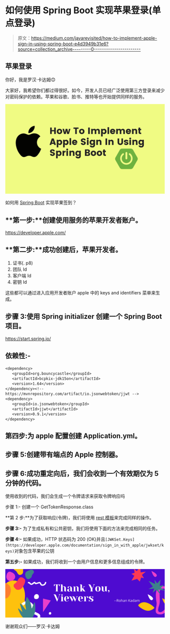 # 如何使用 Spring Boot 实现苹果登录(单点登录)

> 原文：<https://medium.com/javarevisited/how-to-implement-apple-sign-in-using-spring-boot-e4d3949b31e6?source=collection_archive---------0----------------------->

## 苹果登录

你好，我是罗汉·卡达姆😊

大家好，我希望你们都过得很好。如今，开发人员已经广泛使用第三方登录来减少对密码保护的依赖。苹果和谷歌、脸书、推特等也开始提供同样的服务。

![](img/3805a96bec3a8e10eb3a6fdcfa5b0898.png)

如何用 [Spring Boot](/javarevisited/top-10-courses-to-learn-spring-boot-in-2020-best-of-lot-6ffce88a1b6e?source=---------39------------------) 实现苹果签到？

## **第一步:**创建使用服务的苹果开发者账户。

<https://developer.apple.com/>  

## **第二步:**成功创建后，苹果开发者。

1.  证书(. p8)
2.  团队 Id
3.  客户端 Id
4.  密钥 Id

这些都可以通过进入应用开发者账户 apple 中的 keys and identifiers 菜单来生成。

## 步骤 3:使用 Spring initializer 创建一个 Spring Boot 项目。

<https://start.spring.io/>  

## 依赖性:-

```
<dependency>
   <groupId>org.bouncycastle</groupId>
   <artifactId>bcpkix-jdk15on</artifactId>
   <version>1.64</version>
</dependency><!-- https://mvnrepository.com/artifact/io.jsonwebtoken/jjwt -->
<dependency>
   <groupId>io.jsonwebtoken</groupId>
   <artifactId>jjwt</artifactId>
   <version>0.9.1</version>
</dependency>
```

## 第四步:为 apple 配置创建 Application.yml。

## 步骤 5:创建带有端点的 Apple 控制器。

## 步骤 6:成功重定向后，我们会收到一个有效期仅为 5 分钟的代码。

使用收到的代码，我们会生成一个令牌请求来获取令牌响应吗

步骤 1:- 创建一个 GetTokenResponse.class

**第 2 步:**为了获取响应(令牌)，我们将使用 [rest 模板](https://javarevisited.blogspot.com/2017/02/how-to-consume-json-from-restful-web-services-Spring-RESTTemplate-Example.html)来完成同样的操作。

**步骤 3:-** 为了生成私有和公共密钥，我们将使用下面的方法来完成相同的任务。

**步骤 4:-** 如果成功，HTTP 状态码为 200 (OK)并且`[JWKSet.Keys](https://developer.apple.com/documentation/sign_in_with_apple/jwkset/keys)`对象包含苹果的公钥

**第五步:-** 如果成功，我们将收到一个由用户信息和更多信息组成的令牌。

![](img/0d8ba0bb6c76c8909aa5000db0cedfc9.png)

谢谢观众们——罗汉·卡达姆